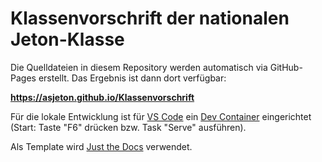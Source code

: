 # Klassenvorschrift der nationalen Jeton-Klasse

Die Quelldateien in diesem Repository werden automatisch via GitHub-Pages erstellt.
Das Ergebnis ist dann dort verfügbar:

**https://asjeton.github.io/Klassenvorschrift**

Für die lokale Entwicklung ist für [VS Code](https://code.visualstudio.com/) ein [Dev Container](https://code.visualstudio.com/docs/remote/containers) eingerichtet (Start: Taste "F6" drücken bzw. Task "Serve" ausführen).

Als Template wird [Just the Docs](https://pmarsceill.github.io/just-the-docs/) verwendet.
